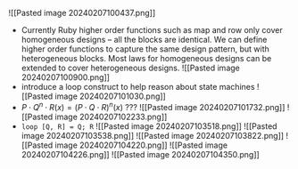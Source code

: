 ![[Pasted image 20240207100437.png]]
- Currently Ruby higher order functions such as map and row only cover homogeneous designs – all the blocks are identical. We can define higher order functions to capture the same design pattern, but with heterogeneous blocks. Most laws for homogeneous designs can be extended to cover heterogeneous designs.
![[Pasted image 20240207100900.png]]
- introduce a loop construct to help reason about state machines
![[Pasted image 20240207101030.png]]
- $P \cdot  Q^{n} \cdot R (x) = (P \cdot  Q \cdot R)^n (x)$ ???
![[Pasted image 20240207101732.png]]
![[Pasted image 20240207102233.png]]
- `loop [Q, R] = Q; R` 
![[Pasted image 20240207103518.png]]
![[Pasted image 20240207103538.png]]
![[Pasted image 20240207103822.png]]
![[Pasted image 20240207104220.png]]
![[Pasted image 20240207104226.png]]
![[Pasted image 20240207104350.png]]
